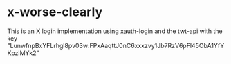 # x-worse-clearly
This is an X login implementation using xauth-login and the twt-api with the key "LunwfnpBxYFLrhgl8pv03w:FPxAaqttJ0nC6xxxzvy1Jb7RzV6pFl45ObA1YfYKpzlMYk2"

